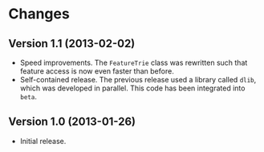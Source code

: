 # Changes

## Version 1.1 (2013-02-02)

* Speed improvements. The ``FeatureTrie`` class was rewritten such that feature access is now even faster than before.
* Self-contained release. The previous release used a library called ``dlib``, which was developed in parallel. This code has been integrated into ``beta``.

## Version 1.0 (2013-01-26)

* Initial release.